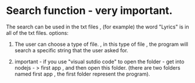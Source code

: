 # Search function - very important.
The search can be used in the txt files , (for example) the word  "Lyrics" is in all of the txt files.
options:
1) The user can choose a type of file. , in this type of file , the program will search a specific string that the user asked for.

2) important - if you use "visual sutdio code" to open the folder - get into nodejs - > first app , and then open this folder. (there are two folders named first app , the first folder represent the program).
